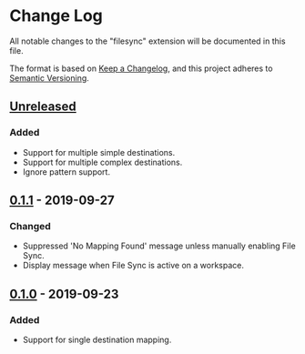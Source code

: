 # Change Log
All notable changes to the "filesync" extension will be documented in this file.

The format is based on [Keep a Changelog](https://keepachangelog.com/en/1.0.0/),
and this project adheres to [Semantic Versioning](https://semver.org/spec/v2.0.0.html).

## [Unreleased]
### Added
- Support for multiple simple destinations.
- Support for multiple complex destinations.
- Ignore pattern support.

## [0.1.1] - 2019-09-27
### Changed
- Suppressed 'No Mapping Found' message unless manually enabling File Sync.
- Display message when File Sync is active on a workspace.

## [0.1.0] - 2019-09-23
### Added
- Support for single destination mapping.

[Unreleased]: https://github.com/CatStarwind/FileSync/compare/v0.1.1...HEAD
[0.1.1]: https://github.com/CatStarwind/FileSync/compare/v0.1.0...v0.1.1
[0.1.0]: https://github.com/CatStarwind/FileSync/releases/tag/v0.1.0